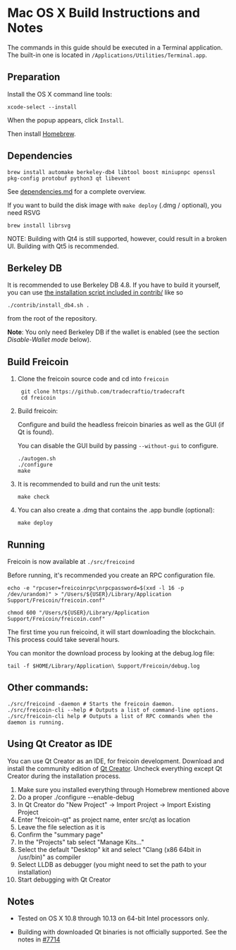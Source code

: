 Mac OS X Build Instructions and Notes
====================================
The commands in this guide should be executed in a Terminal application.
The built-in one is located in `/Applications/Utilities/Terminal.app`.

Preparation
-----------
Install the OS X command line tools:

`xcode-select --install`

When the popup appears, click `Install`.

Then install [Homebrew](https://brew.sh).

Dependencies
----------------------

    brew install automake berkeley-db4 libtool boost miniupnpc openssl pkg-config protobuf python3 qt libevent

See [dependencies.md](dependencies.md) for a complete overview.

If you want to build the disk image with `make deploy` (.dmg / optional), you need RSVG

    brew install librsvg

NOTE: Building with Qt4 is still supported, however, could result in a broken UI. Building with Qt5 is recommended.

Berkeley DB
-----------
It is recommended to use Berkeley DB 4.8. If you have to build it yourself,
you can use [the installation script included in contrib/](/contrib/install_db4.sh)
like so

```shell
./contrib/install_db4.sh .
```

from the root of the repository.

**Note**: You only need Berkeley DB if the wallet is enabled (see the section *Disable-Wallet mode* below).

Build Freicoin
------------------------

1. Clone the freicoin source code and cd into `freicoin`

        git clone https://github.com/tradecraftio/tradecraft
        cd freicoin

2.  Build freicoin:

    Configure and build the headless freicoin binaries as well as the GUI (if Qt is found).

    You can disable the GUI build by passing `--without-gui` to configure.

        ./autogen.sh
        ./configure
        make

3.  It is recommended to build and run the unit tests:

        make check

4.  You can also create a .dmg that contains the .app bundle (optional):

        make deploy

Running
-------

Freicoin is now available at `./src/freicoind`

Before running, it's recommended you create an RPC configuration file.

    echo -e "rpcuser=freicoinrpc\nrpcpassword=$(xxd -l 16 -p /dev/urandom)" > "/Users/${USER}/Library/Application Support/Freicoin/freicoin.conf"

    chmod 600 "/Users/${USER}/Library/Application Support/Freicoin/freicoin.conf"

The first time you run freicoind, it will start downloading the blockchain. This process could take several hours.

You can monitor the download process by looking at the debug.log file:

    tail -f $HOME/Library/Application\ Support/Freicoin/debug.log

Other commands:
-------

    ./src/freicoind -daemon # Starts the freicoin daemon.
    ./src/freicoin-cli --help # Outputs a list of command-line options.
    ./src/freicoin-cli help # Outputs a list of RPC commands when the daemon is running.

Using Qt Creator as IDE
------------------------
You can use Qt Creator as an IDE, for freicoin development.
Download and install the community edition of [Qt Creator](https://www.qt.io/download/).
Uncheck everything except Qt Creator during the installation process.

1. Make sure you installed everything through Homebrew mentioned above
2. Do a proper ./configure --enable-debug
3. In Qt Creator do "New Project" -> Import Project -> Import Existing Project
4. Enter "freicoin-qt" as project name, enter src/qt as location
5. Leave the file selection as it is
6. Confirm the "summary page"
7. In the "Projects" tab select "Manage Kits..."
8. Select the default "Desktop" kit and select "Clang (x86 64bit in /usr/bin)" as compiler
9. Select LLDB as debugger (you might need to set the path to your installation)
10. Start debugging with Qt Creator

Notes
-----

* Tested on OS X 10.8 through 10.13 on 64-bit Intel processors only.

* Building with downloaded Qt binaries is not officially supported. See the notes in [#7714](https://github.com/bitcoin/bitcoin/issues/7714)
